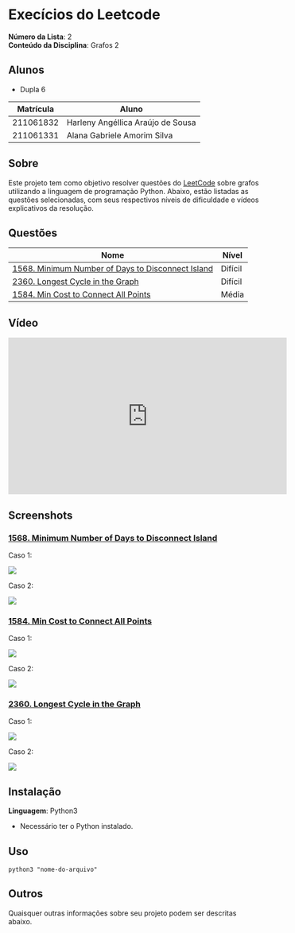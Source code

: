 # Execícios do Leetcode

**Número da Lista**: 2<br>
**Conteúdo da Disciplina**: Grafos 2<br>

## Alunos

- Dupla 6

| Matrícula | Aluno                             |
| --------- | --------------------------------- |
| 211061832 | Harleny Angéllica Araújo de Sousa |
| 211061331 | Alana Gabriele Amorim Silva       |

## Sobre

Este projeto tem como objetivo resolver questões do [LeetCode](https://leetcode.com/problemset/?search=graph&page=1&sorting=W3t9XQ%3D%3D) sobre grafos utilizando a linguagem de programação Python. Abaixo, estão listadas as questões selecionadas, com seus respectivos níveis de dificuldade e vídeos explicativos da resolução.

## Questões

| Nome                                                                                                                            | Nível   |
| ------------------------------------------------------------------------------------------------------------------------------- | ------- | 
| [1568. Minimum Number of Days to Disconnect Island](https://leetcode.com/problems/minimum-number-of-days-to-disconnect-island/) | Difícil |
| [2360. Longest Cycle in the Graph](https://leetcode.com/problems/longest-cycle-in-a-graph/description/)                         | Difícil |
| [ 1584. Min Cost to Connect All Points](https://leetcode.com/problems/min-cost-to-connect-all-points/description/)              | Média   | 

## Vídeo

<iframe width="560" height="315" src="https://www.youtube.com/embed/9_2235_ZHps?si=1mfFJHI7DXfEtxAF" title="YouTube video player" frameborder="0" allow="accelerometer; autoplay; clipboard-write; encrypted-media; gyroscope; picture-in-picture; web-share" referrerpolicy="strict-origin-when-cross-origin" allowfullscreen></iframe>

## Screenshots

### [1568. Minimum Number of Days to Disconnect Island](https://leetcode.com/problems/is-graph-bipartite/description/)

Caso 1:

![](https://github.com/user-attachments/assets/98455d8e-0f99-4327-baf5-69517ba68af0)<br>

Caso 2:

![](https://github.com/user-attachments/assets/ad983e6f-06d2-4a19-980b-d369db38f8f0)<br>

### [1584. Min Cost to Connect All Points](https://leetcode.com/problems/min-cost-to-connect-all-points/description/)

Caso 1:

![](https://github.com/user-attachments/assets/90bd0e4c-6ce8-4b4d-b990-734ded92e735)<br>

Caso 2:

![](https://github.com/user-attachments/assets/7ce979d7-4126-47ff-8172-d16a5e02f228)<br>

### [2360. Longest Cycle in the Graph](https://leetcode.com/problems/longest-cycle-in-a-graph/description/)

Caso 1:

![](https://assets.leetcode.com/uploads/2022/06/08/graph4drawio-5.png)<br>

Caso 2:

![](https://assets.leetcode.com/uploads/2022/06/07/graph4drawio-1.png)<br>

## Instalação

**Linguagem**: Python3 <br>

- Necessário ter o Python instalado.

## Uso

```
python3 "nome-do-arquivo"
```

## Outros

Quaisquer outras informações sobre seu projeto podem ser descritas abaixo.
